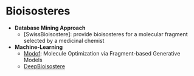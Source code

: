 # Bioisosteres

- **Database Mining Approach**
  - [SwissBioisostere]: provide bioisosteres for a molecular fragment selected by a medicinal chemist
- **Machine-Learning**
  - [Modof](https://github.com/ziqi92/Modof): Molecule Optimization via Fragment-based Generative Models
  - [DeepBioisostere](https://github.com/Hwoo-Kim/DeepBioisostere)
